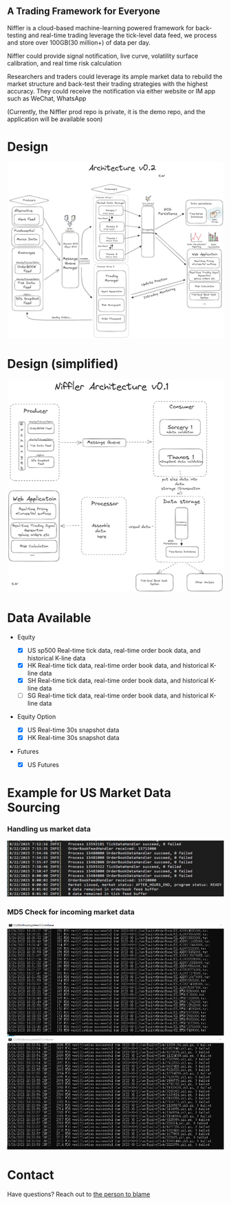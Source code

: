 ## A Trading Framework for Everyone

Niffler is a cloud-based machine-learning powered framework for back-testing and real-time trading
leverage the tick-level data feed, we process and store over 100GB(30 million+) of data per day.

Niffler could provide signal notification, live curve, volatility surface calibration, and real time risk calculation

Researchers and traders could leverage its ample market data to rebuild the market structure and back-test
their trading strategies with the highest accuracy. They could receive the notification via either website or IM app such as WeChat, WhatsApp

(Currently, the Niffler prod repo is private, it is the demo repo, and the application will be available soon)


# Design

![Example Image 2](res/images/NifflerArchitectureV01Small.png)

# Design (simplified)

![Example Image](res/images/NifflerArchV01SimpleSmall.png)

# Data Available
- Equity

  - [x] US sp500 Real-time tick data, real-time order book data, and historical K-line data
  - [x] HK Real-time tick data, real-time order book data, and historical K-line data
  - [x] SH Real-time tick data, real-time order book data, and historical K-line data
  - [ ] SG Real-time tick data, real-time order book data, and historical K-line data

- Equity Option
  - [x] US Real-time 30s snapshot data
  - [x] HK Real-time 30s snapshot data

- Futures
  - [x] US Futures


# Example for US Market Data Sourcing

### Handling us market data
![Example Image 3](res/images/Example_us_data.png)

### MD5 Check for incoming market data
![Example Image 4](res/images/md5_check.png)



# Contact
Have questions? Reach out to [the person to blame](https://www.linkedin.com/in/chenwang666/)


